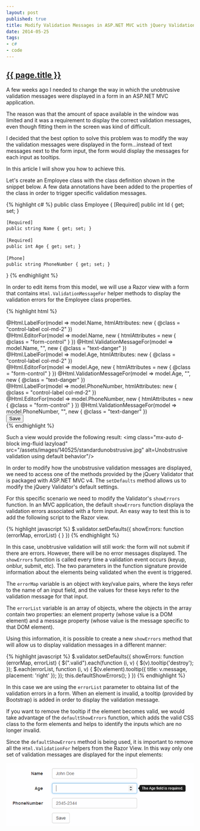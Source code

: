 ```yaml
---
layout: post
published: true
title: Modify Validation Messages in ASP.NET MVC with jQuery Validation
date: 2014-05-25
tags:
- c#
- code
---
```

<h2 class="article-title">
  <a href="{{ page.url | prepend: site.baseurl }}">{{ page.title }}</a>
</h2>

A few weeks ago I needed to change the way in which the unobtrusive validation messages were displayed in a form in an ASP.NET MVC application.

The reason was that the amount of space available in the window was limited and it was a requirement to display the correct validation messages, even though fitting them in the screen was kind of difficult.

I decided that the best option to solve this problem was to modify the way the validation messages were displayed in the form...instead of text messages next to the form input, the form would display the messages for each input as tooltips.

In this article I will show you how to achieve this.

<!--more-->

Let's create an Employee class with the class definition shown in the snippet below. A few data annotations have been added to the properties of the class in order to trigger specific validation messages.

{% highlight c# %}
public class Employee
{
    [Required]
    public int Id { get; set; }

    [Required]
    public string Name { get; set; }

    [Required]
    public int Age { get; set; }

    [Phone]
    public string PhoneNumber { get; set; }
}
{% endhighlight %}

In order to edit items from this model, we will use a Razor view with a form that contains <code>Html.ValidationMessageFor</code> helper methods to display the validation errors for the Employee class properties.

{% highlight html %}
<div class="form-group">
  @Html.LabelFor(model => model.Name, htmlAttributes: new { @class = "control-label col-md-2" })
  <div class="col-md-10">
    @Html.EditorFor(model => model.Name, new { htmlAttributes = new { @class = "form-control" } })
    @Html.ValidationMessageFor(model => model.Name, "", new { @class = "text-danger" })
  </div>
</div>
<div class="form-group">
  @Html.LabelFor(model => model.Age, htmlAttributes: new { @class = "control-label col-md-2" })
  <div class="col-md-10">
    @Html.EditorFor(model => model.Age, new { htmlAttributes = new { @class = "form-control" } })
    @Html.ValidationMessageFor(model => model.Age, "", new { @class = "text-danger" })
  </div>
</div>
<div class="form-group">
  @Html.LabelFor(model => model.PhoneNumber, htmlAttributes: new { @class = "control-label col-md-2" })
  <div class="col-md-10">
    @Html.EditorFor(model => model.PhoneNumber, new { htmlAttributes = new { @class = "form-control" } })
    @Html.ValidationMessageFor(model => model.PhoneNumber, "", new { @class = "text-danger" })
  </div>
</div>
<div class="form-group">
  <div class="col-md-offset-2 col-md-10">
    <input type="submit" value="Save" class="btn btn-default" />
  </div>
</div>
{% endhighlight %}

Such a view would provide the following result:
<img class="mx-auto d-block img-fluid lazyload" src="/assets/images/140525/standardunobstrusive.jpg" alt=Unobstrusive validation using default behavior"/>

In order to modify how the unobstrusive validation messages are displayed, we need to access one of the methods provided by the jQuery Validator that is packaged with ASP.NET MVC v4. The <code>setDefaults</code> method allows us to modify the jQuery Validator's default settings.

For this specific scenario we need to modify the Validator's <code>showErrors</code> function. In an MVC application, the default <code>showErrors</code> function displaya the validation errors associated with a form input. An easy way to test this is to add the following script to the Razor view.

{% highlight javascript %}
$.validator.setDefaults({
  showErrors: function (errorMap, errorList) {
  }
})
{% endhighlight %}

In this case, unobtrusive validation will still work: the form will not submit if there are errors. However, there will be no error messages displayed. The <code>showErrors</code> function is called every time a validation event occurs (keyup, onblur, submit, etc). The two parameters in the function signature provide information about the elements being validated when the event is triggered.

The <code>errorMap</code> variable is an object with key/value pairs, where the keys refer to the name of an input field, and the values for these keys refer to the validation message for that input.

The <code>errorList</code> variable is an array of objects, where the objects in the array contain two properties: an element property (whose value is a DOM element) and a message property (whose value is the message specific to that DOM element).

Using this information, it is possible to create a new <code>showErrors</code> method that will allow us to display validation messages in a different manner:

{% highlight javascript %}
$.validator.setDefaults({
  showErrors: function (errorMap, errorList) {
     $(".valid").each(function (i, v) {
        $(v).tooltip('destroy');
     });
     $.each(errorList, function (i, v) {
        $(v.element).tooltip({ title: v.message, placement: 'right' });
     });
     this.defaultShowErrors();
  }
})
{% endhighlight %}

In this case we are using the <code>errorList</code> parameter to obtaina list of the validation errors in a form. When an element is invalid, a tooltip (provided by Bootstrap) is added in order to display the validation message.

If you want to remove the tooltip if the element becomes valid, we would take advantage of the <code>defaultShowErrors</code> function, which adds the valid CSS class to the form elements and helps to identify the inputs which are no longer invalid.

Since the <code>defaultShowErrors</code> method is being used, it is important to remove all the <code>Html.ValidationFor</code> helpers from the Razor View. In this way only one set of validation messages are displayed for the input elements:

<img class="mx-auto d-block img-fluid lazyload" src="/assets/images/140525/tooltipunobstrusive.jpg" alt="Unobstrusive validation using tooltips" />